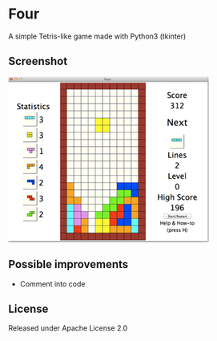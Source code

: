 # Four
A simple Tetris-like game made with Python3 (tkinter)

## Screenshot

![ui](screenshots/four1.png "ui")

## Possible improvements
 - Comment into code

## License

Released under Apache License 2.0